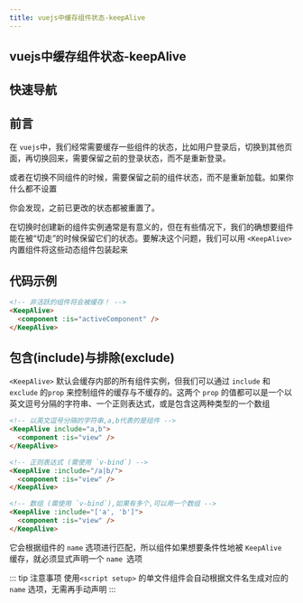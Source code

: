 ```yaml
---
title: vuejs中缓存组件状态-keepAlive
---
```


## vuejs中缓存组件状态-keepAlive

## 快速导航

<TOC />

## 前言

在 `vuejs`中，我们经常需要缓存一些组件的状态，比如用户登录后，切换到其他页面，再切换回来，需要保留之前的登录状态，而不是重新登录。

或者在切换不同组件的时候，需要保留之前的组件状态，而不是重新加载。如果你什么都不设置

你会发现，之前已更改的状态都被重置了。

在切换时创建新的组件实例通常是有意义的，但在有些情况下，我们的确想要组件能在被“切走”的时候保留它们的状态。要解决这个问题，我们可以用 `<KeepAlive>` 内置组件将这些动态组件包装起来

## 代码示例

```html
<!-- 非活跃的组件将会被缓存！ -->
<KeepAlive>
  <component :is="activeComponent" />
</KeepAlive>
```
## 包含(include)与排除(exclude)

`<KeepAlive>` 默认会缓存内部的所有组件实例，但我们可以通过 `include` 和 `exclude` 的`prop` 来控制组件的缓存与不缓存的。这两个 `prop` 的值都可以是一个以英文逗号分隔的字符串、一个正则表达式，或是包含这两种类型的一个数组
```html
<!-- 以英文逗号分隔的字符串,a,b代表的是组件 -->
<KeepAlive include="a,b">
  <component :is="view" />
</KeepAlive>

<!-- 正则表达式 (需使用 `v-bind`) -->
<KeepAlive :include="/a|b/">
  <component :is="view" />
</KeepAlive>

<!-- 数组 (需使用 `v-bind`),如果有多个,可以用一个数组 -->
<KeepAlive :include="['a', 'b']">
  <component :is="view" />
</KeepAlive>
```
它会根据组件的 `name` 选项进行匹配，所以组件如果想要条件性地被 `KeepAlive `缓存，就必须显式声明一个 `name `选项

::: tip 注意事项
使用`<script setup>` 的单文件组件会自动根据文件名生成对应的 `name` 选项，无需再手动声明
:::

<footer-FooterLink :isShareLink="false" :isDaShang="true" />
<footer-FeedBack />

